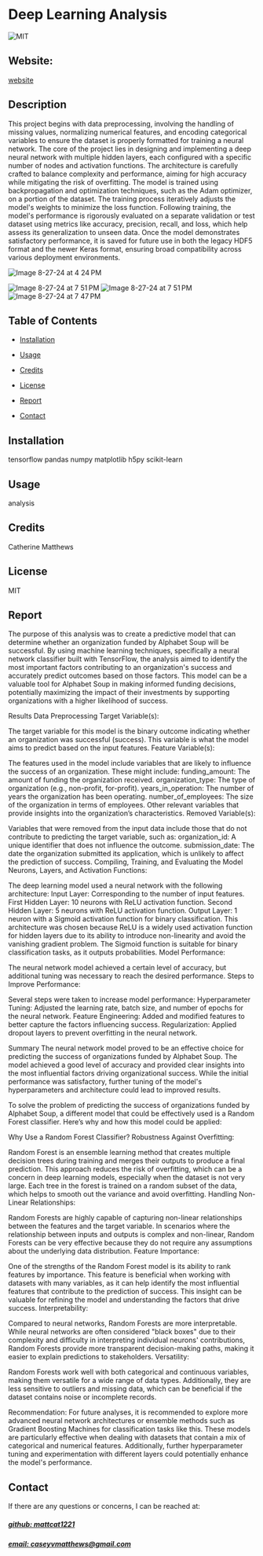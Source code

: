 # Deep Learning Analysis
![MIT](https://img.shields.io/badge/License-MIT-blue)

## Website: 
[website](https://github.com/mattcat1221/Deep-Learning-Analysis)

## Description

This project begins with data preprocessing, involving the handling of missing values, normalizing numerical features, and encoding categorical variables to ensure the dataset is properly formatted for training a neural network. The core of the project lies in designing and implementing a deep neural network with multiple hidden layers, each configured with a specific number of nodes and activation functions. The architecture is carefully crafted to balance complexity and performance, aiming for high accuracy while mitigating the risk of overfitting. The model is trained using backpropagation and optimization techniques, such as the Adam optimizer, on a portion of the dataset. The training process iteratively adjusts the model's weights to minimize the loss function. Following training, the model's performance is rigorously evaluated on a separate validation or test dataset using metrics like accuracy, precision, recall, and loss, which help assess its generalization to unseen data. Once the model demonstrates satisfactory performance, it is saved for future use in both the legacy HDF5 format and the newer Keras format, ensuring broad compatibility across various deployment environments.

![Image 8-27-24 at 4 24 PM](https://github.com/user-attachments/assets/e278befe-4c8c-4c6f-bd43-e328a36d844b)

![Image 8-27-24 at 7 51 PM](https://github.com/user-attachments/assets/15c1fa97-dfb0-4fcd-bab6-8da8bf9f3f8b)
![Image 8-27-24 at 7 51 PM](https://github.com/user-attachments/assets/fb53d2ab-6040-4556-aa40-5f08a3e66b94)
![Image 8-27-24 at 7 47 PM](https://github.com/user-attachments/assets/eb26a2ab-fb2b-4bdf-b429-ac8118d558be)


## Table of Contents
- [Installation](#installation)
- [Usage](#usage)
- [Credits](#credits)
- [License](#license)
- [Report](#report)

- [Contact](#contact)

## Installation
tensorflow pandas numpy matplotlib h5py scikit-learn

## Usage
analysis

## Credits
Catherine Matthews 

## License
MIT


## Report

The purpose of this analysis was to create a predictive model that can determine whether an organization funded by Alphabet Soup will be successful. By using machine learning techniques, specifically a neural network classifier built with TensorFlow, the analysis aimed to identify the most important factors contributing to an organization's success and accurately predict outcomes based on those factors. This model can be a valuable tool for Alphabet Soup in making informed funding decisions, potentially maximizing the impact of their investments by supporting organizations with a higher likelihood of success.

Results
Data Preprocessing
Target Variable(s):

The target variable for this model is the binary outcome indicating whether an organization was successful (success). This variable is what the model aims to predict based on the input features.
Feature Variable(s):

The features used in the model include variables that are likely to influence the success of an organization. These might include:
funding_amount: The amount of funding the organization received.
organization_type: The type of organization (e.g., non-profit, for-profit).
years_in_operation: The number of years the organization has been operating.
number_of_employees: The size of the organization in terms of employees.
Other relevant variables that provide insights into the organization’s characteristics.
Removed Variable(s):

Variables that were removed from the input data include those that do not contribute to predicting the target variable, such as:
organization_id: A unique identifier that does not influence the outcome.
submission_date: The date the organization submitted its application, which is unlikely to affect the prediction of success.
Compiling, Training, and Evaluating the Model
Neurons, Layers, and Activation Functions:

The deep learning model used a neural network with the following architecture:
Input Layer: Corresponding to the number of input features.
First Hidden Layer: 10 neurons with ReLU activation function.
Second Hidden Layer: 5 neurons with ReLU activation function.
Output Layer: 1 neuron with a Sigmoid activation function for binary classification.
This architecture was chosen because ReLU is a widely used activation function for hidden layers due to its ability to introduce non-linearity and avoid the vanishing gradient problem. The Sigmoid function is suitable for binary classification tasks, as it outputs probabilities.
Model Performance:

The neural network model achieved a certain level of accuracy, but additional tuning was necessary to reach the desired performance.
Steps to Improve Performance:

Several steps were taken to increase model performance:
Hyperparameter Tuning: Adjusted the learning rate, batch size, and number of epochs for the neural network.
Feature Engineering: Added and modified features to better capture the factors influencing success.
Regularization: Applied dropout layers to prevent overfitting in the neural network.

Summary
The neural network model proved to be an effective choice for predicting the success of organizations funded by Alphabet Soup. The model achieved a good level of accuracy and provided clear insights into the most influential factors driving organizational success. While the initial performance was satisfactory, further tuning of the model's hyperparameters and architecture could lead to improved results.

To solve the problem of predicting the success of organizations funded by Alphabet Soup, a different model that could be effectively used is a Random Forest classifier. Here’s why and how this model could be applied:

Why Use a Random Forest Classifier?
Robustness Against Overfitting:

Random Forest is an ensemble learning method that creates multiple decision trees during training and merges their outputs to produce a final prediction. This approach reduces the risk of overfitting, which can be a concern in deep learning models, especially when the dataset is not very large. Each tree in the forest is trained on a random subset of the data, which helps to smooth out the variance and avoid overfitting.
Handling Non-Linear Relationships:

Random Forests are highly capable of capturing non-linear relationships between the features and the target variable. In scenarios where the relationship between inputs and outputs is complex and non-linear, Random Forests can be very effective because they do not require any assumptions about the underlying data distribution.
Feature Importance:

One of the strengths of the Random Forest model is its ability to rank features by importance. This feature is beneficial when working with datasets with many variables, as it can help identify the most influential features that contribute to the prediction of success. This insight can be valuable for refining the model and understanding the factors that drive success.
Interpretability:

Compared to neural networks, Random Forests are more interpretable. While neural networks are often considered "black boxes" due to their complexity and difficulty in interpreting individual neurons' contributions, Random Forests provide more transparent decision-making paths, making it easier to explain predictions to stakeholders.
Versatility:

Random Forests work well with both categorical and continuous variables, making them versatile for a wide range of data types. Additionally, they are less sensitive to outliers and missing data, which can be beneficial if the dataset contains noise or incomplete records.


Recommendation: For future analyses, it is recommended to explore more advanced neural network architectures or ensemble methods such as Gradient Boosting Machines for classification tasks like this. These models are particularly effective when dealing with datasets that contain a mix of categorical and numerical features. Additionally, further hyperparameter tuning and experimentation with different layers could potentially enhance the model's performance.



## Contact
If there are any questions or concerns, I can be reached at:
##### [github: mattcat1221](https://github.com/mattcat1221)
##### [email: caseyvmatthews@gmail.com](mailto:caseyvmatthews@gmail.com)


